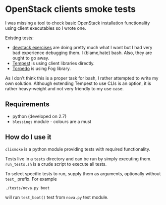 # OpenStack clients smoke tests

I was missing a tool to check basic OpenStack installation functionality using
client executables so I wrote one.

Existing tests:

 * [devstack exercises](https://github.com/openstack-dev/devstack/tree/master/exercises)
are doing pretty much what I want but I had very bad experience debugging
them. I {blame,hate} bash. Also, they are ought to go away.
 * [Tempest](https://github.com/openstack/tempest) is using client libraries
directly.
 * [Torpedo](https://github.com/dprince/torpedo) is using Fog library.

As I don't think this is a proper task for bash, I rather attempted to write
my own solution. Although extending Tempest to use CLIs is an option, it is
rather heavy-weight and not very friendly to my use case.

## Requirements

 * python (developed on 2.7)
 * `blessings` module - colours are a must

## How do I use it

`clismoke` is a python module providing tests with required functionality.

Tests live in a `tests` directory and can be run by simply executing them.
`run_tests.sh` is a crude script to execute all tests.

To select specific tests to run, supply them as arguments, optionally
without `test_` prefix. For example

    ./tests/nova.py boot

will run `test_boot()` test from `nova.py` test module.
